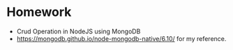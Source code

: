 # Homework
- Crud Operation in NodeJS using MongoDB
- https://mongodb.github.io/node-mongodb-native/6.10/ for my reference.
